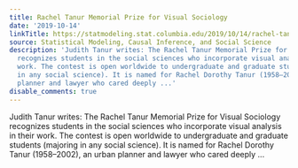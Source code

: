 ```yaml
---
title: Rachel Tanur Memorial Prize for Visual Sociology
date: '2019-10-14'
linkTitle: https://statmodeling.stat.columbia.edu/2019/10/14/rachel-tanur-memorial-prize-for-visual-sociology/
source: Statistical Modeling, Causal Inference, and Social Science
description: 'Judith Tanur writes: The Rachel Tanur Memorial Prize for Visual Sociology
  recognizes students in the social sciences who incorporate visual analysis in their
  work. The contest is open worldwide to undergraduate and graduate students (majoring
  in any social science). It is named for Rachel Dorothy Tanur (1958–2002), an urban
  planner and lawyer who cared deeply ...'
disable_comments: true
---
```

Judith Tanur writes: The Rachel Tanur Memorial Prize for Visual Sociology recognizes students in the social sciences who incorporate visual analysis in their work. The contest is open worldwide to undergraduate and graduate students (majoring in any social science). It is named for Rachel Dorothy Tanur (1958–2002), an urban planner and lawyer who cared deeply ...